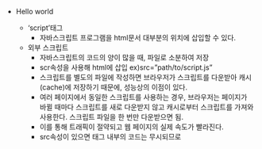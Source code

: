 - Hello world
    - ‘script’태그
        - <script></script> 자바스크립트 프로그램을 html문서 대부분의 위치에 삽입할 수 있다.
    - 외부 스크립트
        - 자바스크립트의 코드의 양이 많을 때, 파일로 소분하여 저장
        - scr속성을 사용해 html에 삽입 ex)src=”path/to/script.js”
        - 스크립트를 별도의 파일에 작성하면 브라우저가 스크립트를 다운받아 캐시(cache)에 저장하기 때문에, 성능상의 이점이 있다.
        - 여러 페이지에서 동일한 스크립트를 사용하는 경우, 브라우저는 페이지가 바뀔 때마다 스크립트를 새로 다운받지 않고 캐시로부터 스크립트를 가져와 사용한다. 스크립트 파일을 한 번만 다운받으면 됨.
        - 이를 통해 트래픽이 절약되고 웹 페이지의 실제 속도가 빨라진다.
        - src속성이 있으면 태그 내부의 코드는 무시되므로 <script src=”..”>로 외부 파일을 연결할지 <script>태그 내에 코드를 작성할지를 선택해야 한다.
- 코드 구조
    - 줄바꿈 : 세미콜론 자동 삽입(automatic semicolon insertion)
        - 대괄호 앞에는 세미콜론이 있다고 가정하지 않는다.
    - 주석
        - // : 한줄짜리 주석
        - /**/ : 여러 줄의 주석
- alert, prompt, confirm을 이용한 상호작용
    
    브라우저 환경에서 사용되는 최소한의 사용자 인터페이스 기능 alert, prompt, confirm
    
    - alert
        - 메세지가 있는 작은 창은 모달 창(modal window)이라고 부른다. ‘모달’이란 단어에는 페이지의 나머지 부분과 상호 작용이 불가능하다는 의미가 내포되어 있다. 확인버튼을 누르기 전까지 모달 창 바깥에 있는 버튼을 누르는 등의 다른 행동을 할 수 없다.
    - prompt
        - 브라우저에서 제공하는 prompt함수는 두 개의 인수를 받는다.
        
        ```python
        result = prompt(title, [default]);
        ```
        
        함수가 실행되면 텍스트 메세지와 입력 필드(input field), 확인(OK) 및 취소(Cancel) 버튼이 있는 모달 창을 띄워준다.
        
        - title : 사용자에게 보여줄 문자열
        - default : 입력 필드의 초깃값(선택값)
        
        ```jsx
        let age = prompt('나이를 입력해주세요.', 100);
        alert(`당신의 나이는 ${age}살 입니다.`);
        // 당신의 나이는 100살입니다.
        ```
        
        ![ ](https://s3-us-west-2.amazonaws.com/secure.notion-static.com/4538001a-da60-4b4f-b387-eac88d347b2e/%E1%84%8B%E1%85%B5%E1%84%86%E1%85%B5%E1%84%8C%E1%85%B5_2023._1._18._%E1%84%8B%E1%85%A9%E1%84%8C%E1%85%A5%E1%86%AB_11.30.jpeg)
        
    
    - 컨펌 대화상자
        
        ```jsx
        //문법:
        result = confirm(question);
        ```
        
        confirm함수는 매개변수로 받은 question(질문)과 확인 및 취소 버튼이 있는 모달 창을 보여준다. 
        
        사용자가 확인 버튼을 누르면 true, 그 외의 경우는 false를 반환
        
        ```jsx
        //예시:
        let isBoss = confirm("당신이 주인인가요?");
        alert(isBoss);
        ```
        
        ![ ](https://s3-us-west-2.amazonaws.com/secure.notion-static.com/4bbe081f-3359-420c-9ca5-ffb9a7eb70af/%E1%84%8B%E1%85%B5%E1%84%86%E1%85%B5%E1%84%8C%E1%85%B5_2023._1._18._%E1%84%8B%E1%85%A9%E1%84%92%E1%85%AE_1.37.jpeg)
        
        ![ ](https://s3-us-west-2.amazonaws.com/secure.notion-static.com/8b029f37-93c4-4833-a1a3-a4d0d83c4e06/%E1%84%8B%E1%85%B5%E1%84%86%E1%85%B5%E1%84%8C%E1%85%B5_2023._1._18._%E1%84%8B%E1%85%A9%E1%84%92%E1%85%AE_1.37_(1).jpeg)
        
- 주석
    
    주석(comment)은 어떻게 코드가 동작하는지, 왜 코드가 동작하는지를 설명
    
    좋은 코드엔 ‘설명이 담긴(explanatory)’주석이 많아선 안된다. 주석 없이 코드 자체만으로도 코드가 무슨 일을 하는지 쉽게 이해할 수 있어야 한다.
    
    - 리팩토링 팁 : 함수 분리하기
    
    ```jsx
    function showPrimes(n) {
    	nextPrime:
    	for(let i = 0; i < n; i++){
    		for(let j = 0; j<i; j++) {
    			if(i % j == 0) continue nextPrime;
    		}
    		alert(i);
    	}
    }
    ```
    
    ```jsx
    //코드 일부를 함수 isPrime으로 옮기기
    function showPrimes(n) {
    	nextPrime:
    	for(let i = 0; i < n; i++){
    		if(!isPrime(i)) continue;
    		alert(i);
    	}
    }
    function isPrime(n) {
    	for(let j = 0; j<i; j++) {
    			if(i % j == 0) continue nextPrime;
    		}
    	return true;
    }
    ```
    
    함수 이름 자체가 주석 역할을 하므로 코드를 쉽게 이해할 수 있다. 이런 코드를 자기 설명적인(self-descriptive) 코드라 부른다.
    
    - 리팩토링 팁 : 함수 만들기
    
     - ‘아래로 죽 늘어져 있는’경우
    
    ```jsx
    // 위스키를 더해줌
    for(let i = 0; i < 10; i++) {
      let drop = getWhiskey();
      smell(drop);
      add(drop, glass);
    }
    
    // 주스를 더해줌
    for(let t = 0; t < 3; t++) {
      let tomato = getTomato();
      examine(tomato);
      let juice = press(tomato);
      add(juice, glass);
    }
    
    // ...
    ```
    
     - 이럴 땐 새로운 함수를 만들고, 코드 일부를 새로 만든 함수에 옮기는 게 좋다.
    
    ```jsx
    addWhiskey(glass);
    addJuice(glass);
    
    function addWhiskey(container) {
      for(let i = 0; i < 10; i++) {
        let drop = getWhiskey();
        //...
      }
    }
    
    function addJuice(container) {
      for(let t = 0; t < 3; t++) {
        let tomato = getTomato();
        //...
      }
    }
    ```
    
    함수는 주석이 없어도 그 존재 자체가 무슨 역할을 하는지 설명할 수 있어야 한다.코드를 분리해 작성하면 더 나은 코드 구조가 된다. 
    
    - 좋은 주석
    
     - 아키텍처를 설명하는 주석
    
    고차원 수준 컴포넌트 개요, 컴포넌트 간 상호작용에 대한 설명, 상황에 따른 제어 흐름 등은 주석에 넣는 게 좋다. 이런 주석은 조감도 역할을 해준다. 
    
    고차원 수준의 아키텍처 다이어그램을 그리는 데 쓰이는 언어 : UML
    
     - 함수 용례와 매개변수 정보를 담고 있는 주석
    
    JSDoc이라는 특별한 문법을 사용하면 함수에 관한 문서를 쉽게 작성할 수 있다. 여기에는 함수 용례, 매개변수, 반환 값 정보가 들어간다.
    
    ```jsx
    /**
     * x를 n번 곱한 수를 반환함
     *
     * @param {number} x 거듭제곱할 숫자
     * @param {number} n 곱할 횟수, 반드시 자연수여야 함
     * @return {number} x의 n 거듭제곱을 반환함
     */
    function pow(x, n) {
      ...
    }
    ```
    
     - 왜 이런 방법으로 문제를 해결했는지를 설명하는 주석
    
     - 미묘한 기능이 있고, 이 기능이 어디에 쓰이는지를 설명하는 주석
    
- 변수와 상수
    - 변수(variable) : 데이터를 저장할 때 쓰이는 ‘이름이 붙은 저장소’이다. 온라인 애플리케이션을 구축하는 경우 상품이나 방문객 등의 정보를 저장할 때 변수를 사용한다.
        - 아래 세 개는 모두 같다.
        
        ```jsx
        let user = 'John';
        let age = 25;
        let message = 'Hello';
        ```
        
        ```jsx
        let user = 'John',
        		age = 25,
        		message = 'Hello';
        ```
        
        ```jsx
        let user = 'John'
        	, age = 25
        	, message = 'Hello';
        ```
        
    - 변수 명명 규칙
        1. 변수명에는 오직 문자와 숫자, 그리고 기호 $와 _만 들어갈 수 있다.
        2. 첫 글자는 숫자가 될 수 없다.
        - 카멜 표기법(camelCase) : 단어를 차례대로 나열하면서 첫 단어를 제외한 각 단어의 첫 글자를 대문자로 작성한다. ex) myVeryLongName
        
         - 예약어(reserved name)목록에 있는 단어는 변수명으로 사용할 수 없다. 예약어 예시 : let, class, return, function
        
    
    - 상수
        
        변화하지 않는 변수를 선언할 땐, let 대신 const를 사용한다.
        
        - 대문자 상수
            
            기억하기 힘든 값을 변수에 할당해 별칭으로 사용하는 관습이다. 이런 상수는 대문자와 밑줄로 구성된 이름으로 명명한다. 
            
            ```jsx
            // 예시 : 웹에서 사용하는 색상 표기법인 16진수 컬러 코드
            const COLOR_RED = "#F00";
            const COLOR_GREEN = "#0F0";
            const COLOR_BLUE = "#00F";
            const COLOR_ORANGE = "#FF7F00";
            
            // 색상을 고르고 싶을 때 별칭을 사용할 수 있게 되었습니다.
            let color = COLOR_ORANGE;
            ```
            
            대문자 상수는 ‘하드 코딩한’값의 별칭을 만들 때 사용하면 된다.
            
    - 바람직한 변수명
        
        **변수명은 간결하고, 명확해야 한다. 변수가 담고있는 것이 무엇인지 잘 설명할 수 있어야 한다.** 
        
        - userName이나 shoppingCart처럼 사람이 읽을 수 있는 이름 사용
        - 무엇을 하고 잇는지 명확히 알고 있지 않을 경우 외에는 줄임말이나 a, b, c와 같은 짧은 이름은 피한다.
        - 최대한 서술적이고 간결하게 명명한다. data와 value는 나쁜 이름의 예시이다. 이런 이름은 아무것도 설명해주지 않는다. 코드 문맥상 변수가 가리키는 데이터나 값이 아주 명확할 대에만 이런 이름을 사용한다.
        - 자신만의 규칙이나 소속된 팀의 규칙을 따른다. 만약 사이트 방문객을 ‘user’라고 부르기로 했다면, 이와 관련된 변수를 currentVisitor 나 newManInTown이 아닌 currentUser나 newUser라는 이름으로 지어야 한다.
- 자료형
    
    자바스크립트에서 값은 항상 문자열이나 숫자형 같은 특정한 자료형에 속한다. 
    
    자바스크립트에는 여덟 가지 기본 자료형이 있다. 
    
    자바스크립트의 변수는 자료형에 관계없이 모든 데이터일 수 있다. 
    
    ```jsx
    //no error
    let message = "hello";
    message = 123;
    ```
    
    위와 같이 자료의 타입은 있지만 변수에 저장되는 값의 타입은 어제든지 바꿀 수 있는 언어를 ‘**동적 타입(dynamically typed)’ 언어**라고 부른다.
    
    - 숫자형
        
        ```jsx
        let n = 123;
        n = 12.345;
        ```
        
        숫자형은 정수 및 부동소수점 숫자(floating point number)를 나타낸다.
        
        숫자형에는 일반적인 숫자 외에 Infinity, -Infinity, NaN같은 ‘특수 숫자 값(special numeric value)’이 포함된다. 
        
        - Infinity는 어떤 숫자보다 더 큰 특수 값, 무한대를 나타낸다.
            
            ```jsx
            alert( 1 / 0 ); 
            alert( Infinity );
            ```
            
        - NaN은 계산 중에 에러가 발생했다는 것을 나타내주는 값이다. 부정확하거나 정의되지 않은 수학 연산을 사용하면 계산 중에 에러가 발생하는데, 이때 NaN이 반환된다.
            
            ```jsx
            alert( "문자" / 2 );
            ```
            
    - BigInt
        
        내부 표현 방식 때문에 자바스크립트에선 (2^53)(9007100254740991)보다 큰 값 혹은 -(2^53-1) 보다 작은 정수는 ‘숫자형’을 사용해 나타낼 수 없다. 
        
        BigInt형은 표준으로 채택된 지 얼마 안 된 자료형으로, 길이에 상관없이 정수를 나타낼 수 있다.
        
        BigInt형 값은 정수 리터럴 끝에 n을 붙이면 만들 수 있다.
        
        ```jsx
        const bigInt = 1234567890123456789012345678901234567890n;
        ```
        
    - 문자형
        1. 큰따옴표 : “hello”
        2. 작은따옴표 : ‘hello’
        3. 역 따옴표(백틱, backtick) : ` hello `
    
    - 불린형
        
        true, false 두 가지 밖에 없는 자료형이다. 긍정이나 부정을 나타내는 값을 저장할 때 사용한다. 
        
    - ‘null’ 값
        
        null값은 오로지 null값만 포함하는 별도의 자료형을 만든다.
        
        자바스크립트의 null은 자바스크립트 이외 언어의 null과 성격이 다르다. 다른 언어에선 null을 ‘존재하지 않는 객체에 대한 참조’나 널 포인터(null pointer)’를 나타낼 때 사용한다.
        
        하지만 자바스크립트에선 null을 ‘**존재하지 않는(nothing)**’값, ‘**비어 있는(empty)’**값, ‘**알 수 없는(unknown)**’값을 나타내는 데 사용한다.
        
        let age = null; 은 나이를 알 수 없거나 그 값이 비어있음을 보여준다.
        
    
    - ‘undefiend’ 값
        
        null 값처럼 자신만의 자료형을 형성한다. ‘값이 할당되지 않은 상태’를 나타낼 때 사용한다. 
        
        ```jsx
        let age;
        alert(age); // 'undefined'
        ```
        
    - 객체와 심볼
        
        객체(object)형은 특수한 자료형이다.
        
        객체형을 제외한 다른 자료형은 문자열이든 숫자든 한 가지만 표현할 수 있기 때문에 원시(primitive)자료형이라 부른다. 반면 객체는 데이터 컬렉션이나 복잡한 개체(entity)를 표현할 수 있다.
        
        심볼(symbol)형은 객체의 고유한 식별자(unique identifier)를 만들 때 사용된다. 
        
    
    - typeof 연산자
        
        인수의 자료형을 반환한다. 
        
        두 가지 형태의 문법을 지원한다.
        
        1. 연산자 : typeof x
        2. 함수 : typeof(x)
        
        괄호가 있든 없든 결과는 동일하다.
        
        ```jsx
        typeof undefined // "undefined"
        
        typeof 0 // "number"
        
        typeof 10n // "bigint"
        
        typeof true // "boolean"
        
        typeof "foo" // "string"
        
        typeof Symbol("id") // "symbol"
        
        typeof Math // "object"  (1)
        
        typeof null // "object"  (2)
        
        typeof alert // "function"  (3)
        ```
        
        (1) : Math는 수학 연산을 제공하는 내장 객체이므로 “object”가 출력된다. 
        
        (2) : null은 별도의 고유한 자료형을 가지는 특수 값으로 객체가 아니지만, 하위 호환성을 유지하기 위해 이런 오류를 수정하지 않고 남겨둔 상황이다. 언어 자체의 오류이므로 null은 객체가 아니다.
        
        (3) : 함수는 객체형에 속한다. 이런 동작 방식이 형식적으론 잘못되긴 했지만, 아주 오래전에 만들어진 규칙이었기 때문에 하위 호환성 유지를 위해 남겨진 상태이다.
        
- 형변환
    
    함수와 연산자에 전달되는 값은 대부분 적절한 자료형으로 자동 변환된다. 이런 과정을 “형 변환(type conversion)”이라고 한다. 
    
    - 문자형으로 변환
        
        `alert`메서드는 매개변수로 문자형을 받기 때문에, `alert(value)`
        에서 value는 문자형이어야 한다. 만약, 다른 형의 값을 전달받으면 이 값은 문자형으로 자동 변환된다. 
        
    - 숫자형으로 변환
        
        수학과 관련된 함수와 표현식에서 자동으로 일어난다. 숫자형이 아닌 값에 나누기를 적용한 경우.
        
        ```jsx
        let str = "123";
        let num = Number(str);
        ```
        
        - 숫자형으로 변환 시 적용되는 규칙
            
            
            | undefined | NaN |
            | --- | --- |
            | null | 0 |
            | true and false | 1 and 0 |
            | string | 문자열의 처음과 끝 공백이 제거된다. 공백 제거 후 남아있는 문자열이 없다면 0, 있다면 문자열에서 숫자를 읽는다. 변환에 실패하면 NaN이 된다. |
    - 불린형으로 변환
        - 숫자 0, 빈 문자열, null, undefined, NaN과 같이 직관적으로도 “비어있다고”느껴지는 값들은 false 가 된다.
        - 그 외의 값들은 true로 변환된다.
        
        ```jsx
        alert(Boolean("0")); // true
        alert(Boolean(" ")); // true
        ```
        
- 기본 연산자와 수학
    - 용어 : ‘단항’, ‘이항’, ‘피연산자’
        - 피연산자(operand)는 연산자가 연산을 수행하는 대상이다. ‘인수(argument)’라는 용어로 불리기도 한다.
        - 피연산자를 하나만 받는 연산자는 단항(unary)연산자라고 부른다. 피연산자의 부호를 뒤집는 단항 마이너스 연산자 -는 단항 연산자의 대표적인 예다.
        - 두 개의 피연산자를 받는 연산자는 이항(binary) 연산자라고 부른다.
    - 수학
        - 거듭제곱 연산자 `**`
    
    - 이항 연산자 ‘+’와 문자열 연결
        
        ```jsx
        let s = "my" + "string";
        alert(s); //mystring
        alert('1'+2); // "12" -> 숫자를 문자열로 변환
        ```
        
    - 단항 덧셈 연산자
        
        Number(…)와 동일한 일을 한다.
        
        ```jsx
        let apples = "2";
        let oranges = "3";
        alert(apples + oranges); // 23
        alert(+apples + +oranges); // 5
        ```
        
        ‘단항 덧셈 연산자’는 우선순위가 ‘(이항) 덧셈 연산자’의 우선순위보다 높다.
        
    - 증감 연산자
        - 후위형(postfix form)
        - 전위형(prefix form)
        
         두 형의 차이는 `++/--` 의 **반환 값을 사용할 때 드러난다**. 전위형은 증가.감소 후의 새로운 값을 반환하는 반면, 후위형은 증가.감소 전의 기존 값을 반환한다.
        
        ```jsx
        let cnt = 1;
        let a = ++cnt;
        alert(a); //2
        ```
        
        ```jsx
        let cnt = 1;
        let a = cnt++;
        alert(a); //1
        //값을 증가시키지만, 증가 전의 기존값을 사용하려면 후위형 사용
        ```
        
    
    - 비트 연산자
        - 비트 AND ( `&` )
        - 비트 OR ( `|` )
        - 비트 XOR ( `^` )
        - 비트 NOT ( `~` )
        - 왼쪽 시프트(LEFT SHIFT) ( `<<` )
        - 오른쪽 시프트(RIGHT SHIFT) ( `>>` )
        - 부호 없는 오른쪽 시프트(ZERO-FILL RIGHT SHIFT) ( `>>>` )
        
    - 쉼표 연산자
        
        ```jsx
        let a = (1 + 2, 3 + 4);
        alert(a); // 7
        ```
        
        3 + 4만 평가되어 a에 할당된다.
        
        쉼표의 우선순위는 매우 낮다. 진짜 필요할 때만 사용하기.
        
- 비교 연산자
    - 일치 연산자
        
        ```jsx
        alert( 0 == false ); // true
        alert( '' == false ); // true
        ```
        
        ```jsx
        alert( 0 === false ); // false
        ```
        
        ```jsx
        alert( null === undefined ); // false
        alert( null == undefined ); // true
        ```
        
        - null vs 0
        
        ```jsx
        alert( null > 0 );  // (1) false
        alert( null == 0 ); // (2) false
        alert( null >= 0 ); // (3) true
        ```
        
        ==와 기타 비교 연산자 <, >, ≤, ≥의 동작 방식이 다르기 때문.
        
        ≥ 은 null을 숫자형으로 반환
        
        - 비교 불가능한 undefined
        
        ```jsx
        alert( undefined > 0 ); // false (1)
        alert( undefined < 0 ); // false (2)
        alert( undefined == 0 ); // false (3)
        ```
        
- if와 '?'를 사용한 조건 처리
    - 조건부 연산자 ’?’
        
        물음표 연산자는 우선순위가 낮다. 조건에 괄호를 표시하지 않아도 된다.
        
    - 다중 ‘?’
        
        ```jsx
        let age = prompt('나이를 입력해주세요.', 18);
        
        let message = (age < 3) ? '아기야 안녕?' :
          (age < 18) ? '안녕!' :
          (age < 100) ? '환영합니다!' :
          '나이가 아주 많으시거나, 나이가 아닌 값을 입력 하셨군요!';
        
        alert( message ); // 환영합니다!
        ```
        
- 논리 연산자
    - ! (NOT)
        
        ```jsx
        alert( !!"non-empty string" ); // true
        alert( !!null ); // false
        ```
        
        ```jsx
        alert( Boolean("non-empty string") ); // true
        alert( Boolean(null) ); // false
        ```
        
- switch문
    
    ```jsx
    switch(x) {
      case 'value1':  // if (x === 'value1')
        ...
        [break]
    
      case 'value2':  // if (x === 'value2')
        ...
        [break]
    
      default:
        ...
        [break]
    }
    ```
    
- for문
